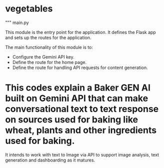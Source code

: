 # vegetables
"""
main.py

This module is the entry point for the application. 
It defines the Flask app and sets up the routes for the application.

The main functionality of this module is to:
- Configure the Gemini API key.
- Define the route for the home page.
- Define the route for handling API requests for content generation.

# This codes explain a Baker GEN AI built on Gemini API that can make conversational text to text response on sources used for baking like wheat, plants and other ingredients used for baking.

It intends to work with text to Image via API to support image analysis, text generation and dashboarding as it matures.
